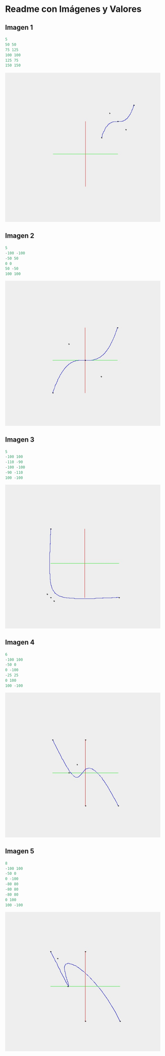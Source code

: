 # Readme con Imágenes y Valores

## Imagen 1
```python
5
50 50
75 125
100 100
125 75
150 150
```
![Imagen 1](https://raw.githubusercontent.com/pmayavi/ComputacionGrafica/main/Bezier/img1.jpeg)

## Imagen 2
```python
5
-100 -100
-50 50
0 0
50 -50
100 100
```
![Imagen 2](https://raw.githubusercontent.com/pmayavi/ComputacionGrafica/main/Bezier/img2.jpeg)

## Imagen 3
```python
5
-100 100
-110 -90
-100 -100
-90 -110
100 -100
```
![Imagen 3](https://raw.githubusercontent.com/pmayavi/ComputacionGrafica/main/Bezier/img3.jpeg)

## Imagen 4
```python
6
-100 100
-50 0
0 -100
-25 25
0 100
100 -100
```
![Imagen 4](https://raw.githubusercontent.com/pmayavi/ComputacionGrafica/main/Bezier/img4.jpeg)

## Imagen 5
```python
8
-100 100
-50 0
0 -100
-80 80
-80 80
-80 80
0 100
100 -100
```
![Imagen 5](https://raw.githubusercontent.com/pmayavi/ComputacionGrafica/main/Bezier/img5.jpeg)
